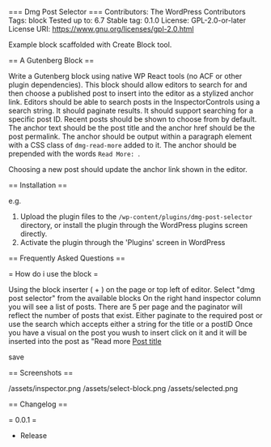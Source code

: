 === Dmg Post Selector ===
Contributors:      The WordPress Contributors
Tags:              block
Tested up to:      6.7
Stable tag:        0.1.0
License:           GPL-2.0-or-later
License URI:       https://www.gnu.org/licenses/gpl-2.0.html

Example block scaffolded with Create Block tool.

== A Gutenberg Block ==

Write a Gutenberg block using native WP React tools (no ACF or other plugin dependencies). This block should allow
editors to search for and then choose a published post to insert into the editor as a stylized anchor link.
Editors should be able to search posts in the InspectorControls using a search string. It should paginate results. It should
support searching for a specific post ID. Recent posts should be shown to choose from by default.
The anchor text should be the post title and the anchor href should be the post permalink. The anchor should be output
within a paragraph element with a CSS class of `dmg-read-more` added to it. The anchor should be prepended with the
words `Read More: `.

Choosing a new post should update the anchor link shown in the editor.

== Installation ==

e.g.

1. Upload the plugin files to the `/wp-content/plugins/dmg-post-selector` directory, or install the plugin through the WordPress plugins screen directly.
1. Activate the plugin through the 'Plugins' screen in WordPress


== Frequently Asked Questions ==

= How do i use the block =

Using the block inserter ( + ) on the page or top left of editor. 
Select "dmg post selector" from the available blocks
On the right hand inspector column you will see a list of posts. There are 5 per page and the paginator will reflect the number of posts that exist.
Either paginate to the required post or use the search which accepts either a string for the title or a postID
Once you have a visual on the post you wush to insert click on it and it will be inserted into the post as "Read more <a href=[permalink]>Post title</a>

save

== Screenshots ==

/assets/inspector.png
/assets/select-block.png
/assets/selected.png

== Changelog ==

= 0.0.1 =
* Release

